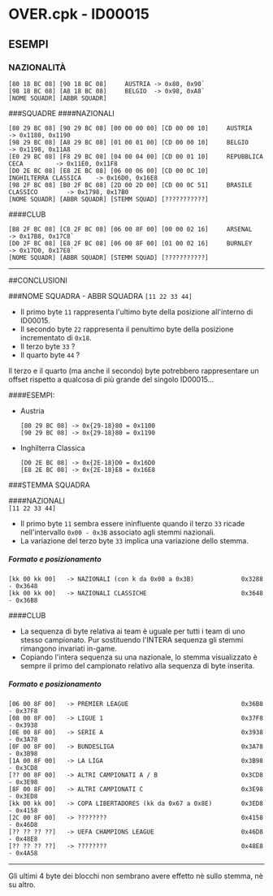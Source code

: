 # OVER.cpk - ID00015

## ESEMPI
### NAZIONALITÀ
```
[80 18 BC 08] [90 18 BC 08]     AUSTRIA -> 0x80, 0x90`  
[98 18 BC 08] [A8 18 BC 08]     BELGIO  -> 0x98, 0xA8`  
[NOME SQUADR] [ABBR SQUADR]  
```

###SQUADRE
####NAZIONALI  
```
[80 29 BC 08] [90 29 BC 08] [00 00 00 00] [CD 00 00 10] 	AUSTRIA                 -> 0x1180, 0x1190  
[98 29 BC 08] [A8 29 BC 08] [01 00 01 00] [CD 00 00 10] 	BELGIO                  -> 0x1198, 0x11A8
[E0 29 BC 08] [F8 29 BC 08] [04 00 04 00] [CD 00 01 10] 	REPUBBLICA CECA         -> 0x11E0, 0x11F8
[D0 2E BC 08] [E8 2E BC 08] [06 00 06 00] [CD 00 0C 10] 	INGHILTERRA CLASSICA	-> 0x16D0, 0x16E8  
[98 2F BC 08] [B0 2F BC 08] [2D 00 2D 00] [CD 00 0C 51] 	BRASILE CLASSICO        -> 0x1798, 0x17B0  
[NOME SQUADR] [ABBR SQUADR] [STEMM SQUAD] [???????????]
```

####CLUB
```
[B8 2F BC 08] [C8 2F BC 08] [06 00 8F 00] [00 00 02 16]		ARSENAL                 -> 0x17B8, 0x17C8`  
[D0 2F BC 08] [E8 2F BC 08] [06 00 8F 00] [01 00 02 16]		BURNLEY                 -> 0x17D0, 0x17E8`  
[NOME SQUADR] [ABBR SQUADR] [STEMM SQUAD] [???????????]  
```

--------------------------------------------------------------

##CONCLUSIONI

###NOME SQUADRA - ABBR SQUADRA
`[11 22 33 44]`
- Il primo byte `11` rappresenta l'ultimo byte della posizione all'interno di ID00015.
- Il secondo byte `22` rappresenta il penultimo byte della posizione incrementato di `0x18`. 
- Il terzo byte `33` ?
- Il quarto byte `44` ?

Il terzo e il quarto (ma anche il secondo) byte potrebbero rappresentare un offset rispetto a qualcosa di più grande del singolo ID00015...

####ESEMPI: 
- Austria 
    ```
    [80 29 BC 08] -> 0x{29-18}80 = 0x1100
    [90 29 BC 08] -> 0x{29-18}80 = 0x1190
    ```
  
- Inghilterra Classica
    ```
    [D0 2E BC 08] -> 0x{2E-18}D0 = 0x16D0
    [E8 2E BC 08] -> 0x{2E-18}E8 = 0x16E8
    ```


###STEMMA SQUADRA

####NAZIONALI  
```[11 22 33 44]``` 
- Il primo byte `11` sembra essere ininfluente quando il terzo `33` ricade nell'intervallo `0x00 - 0x3B` associato agli stemmi nazionali.
- La variazione del terzo byte `33` implica una variazione dello stemma.

##### Formato e posizionamento
```
[kk 00 kk 00]   -> NAZIONALI (con k da 0x00 a 0x3B)             0x3288 - 0x3648
[kk 00 kk 00]   -> NAZIONALI CLASSICHE                          0x3648 - 0x36B8
```

####CLUB
- La sequenza di byte relativa ai team è uguale per tutti i team di uno stesso campionato. Pur sostituendo l'INTERA sequenza gli stemmi rimangono invariati in-game. 
- Copiando l'intera sequenza su una nazionale, lo stemma visualizzato è sempre il primo del campionato relativo alla sequenza di byte inserita. 

##### Formato e posizionamento
```
[06 00 8F 00]	-> PREMIER LEAGUE                               0x36B8 - 0x37F8
[08 00 8F 00]	-> LIGUE 1                                      0x37F8 - 0x3938
[0E 00 8F 00]	-> SERIE A                                      0x3938 - 0x3A78
[0F 00 8F 00]	-> BUNDESLIGA                                   0x3A78 - 0x3B98
[1A 00 8F 00]	-> LA LIGA                                      0x3B98 - 0x3CD8
[?? 00 8F 00]	-> ALTRI CAMPIONATI A / B                       0x3CD8 - 0x3E98
[8F 00 8F 00]	-> ALTRI CAMPIONATI C                           0x3E98 - 0x3ED8
[kk 00 kk 00]	-> COPA LIBERTADORES (kk da 0x67 a 0x8E)        0x3ED8 - 0x4158
[2C 00 8F 00]	-> ????????                                     0x4158 - 0x46D8
[?? ?? ?? ??] 	-> UEFA CHAMPIONS LEAGUE                        0x46D8 - 0x48E8
[?? ?? ?? ??]   -> ????????                                     0x48E8 - 0x4A58

```
--------------------------------------------------------------

Gli ultimi 4 byte dei blocchi non sembrano avere effetto nè sullo stemma, nè su altro.